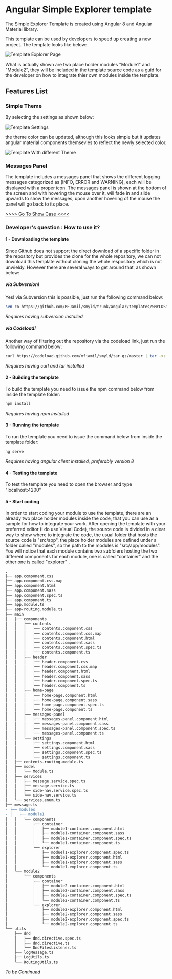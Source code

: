 # Angular Simple Explorer template


The Simple Explorer Template is created using Angular 8 and Angular Material library. 

This template can be used by developers to speed up creating a new project. The template looks like below:

![Template Explorer Page](../../../docs/images/templateView1.png)


What is actually shown are two place holder modules "Module1" and "Module2", they will be included in the template source code as a guid for the developer on how to integrate thier own modules inside the template.

## Features List

### Simple Theme 

By selecting the settings as shown below:

![Template Settings](../../../docs/images/template_settings.png)

the theme color can be updated, although this looks simple but it updates angular material components themsevles to reflect the newly selected color.

![Template With different Theme](../../../docs/images/template_with_theme.png)

### Messages Panel

The template includes a messages panel that shows the different logging messages categorized as (INFO, ERROR and WARNING), each will be displayed with a proper icon. The messages panel is shown at the bottom of the screen and with hovering the mouse over it, will fade in and slide upwards to show the messages, upon another hovering of the mouse the panel will go back to its place.


[ >>>> Go To Show Case <<<< ](https://www.youtube.com/watch?v=aaCTbyGFfxE&feature=youtu.be)


### Developer's question : How to use it?


#### 1 - Downloading the template
Since Github does not support the direct download of a specific folder in the repository but provides the clone for the whole repository, we can not download this template without cloning the whole respository which is not unwieldy. 
However there are several ways to get around that, as shown below:

##### via Subversion!
Yes! via Subversion this is possible, just run the following command below:
``` bash
svn co https://github.com/MFJamil/smyld/trunk/angular/templates/SMYLDSimpleExplorer
```
_Requires having subversion installed_
##### via Codeload!
Another way of filtering out the repository via the codeload link, just run the following command below:
``` bash
curl https://codeload.github.com/mfjamil/smyld/tar.gz/master | tar -xz --strip=3 smyld-master/angular/templates/SMYLDSimpleExplorer
```

_Requires having curl and tar installed_
#### 2 - Building the template
To build the template you need to issue the npm command below from inside the template folder:
``` bash
npm install
```

_Requires having npm installed_
#### 3 - Running the template
To run the template you need to issue the command below from inside the template folder:
``` bash
ng serve
```

_Requires having angular client installed, preferably version 8_

#### 4 - Testing the template
To test the template you need to open the browser and type "localhost:4200"

#### 5 - Start coding
In order to start coding your module to use the template, there are an already two place holder modules inside the code, that you can use as a sample for how to integrate your work. After opening the template with your preferred editor (I do use Visual Code), the source code is divided in a clear way to show where to integrate the code, the usual folder that hosts the source code is "src/app", the place holder modules are defined under a folder called "modules", so the path to the modules is "src/app/modules". You will notice that each module contains two subfolers hosting the two different components for each module, one is called "container" and the other one is called "explorer" , 

``` diff
.
├── app.component.css
├── app.component.css.map
├── app.component.html
├── app.component.sass
├── app.component.spec.ts
├── app.component.ts
├── app.module.ts
├── app-routing.module.ts
├── main
│   ├── components
│   │   ├── contents
│   │   │   ├── contents.component.css
│   │   │   ├── contents.component.css.map
│   │   │   ├── contents.component.html
│   │   │   ├── contents.component.sass
│   │   │   ├── contents.component.spec.ts
│   │   │   └── contents.component.ts
│   │   ├── header
│   │   │   ├── header.component.css
│   │   │   ├── header.component.css.map
│   │   │   ├── header.component.html
│   │   │   ├── header.component.sass
│   │   │   ├── header.component.spec.ts
│   │   │   └── header.component.ts
│   │   ├── home-page
│   │   │   ├── home-page.component.html
│   │   │   ├── home-page.component.sass
│   │   │   ├── home-page.component.spec.ts
│   │   │   └── home-page.component.ts
│   │   ├── messages-panel
│   │   │   ├── messages-panel.component.html
│   │   │   ├── messages-panel.component.sass
│   │   │   ├── messages-panel.component.spec.ts
│   │   │   └── messages-panel.component.ts
│   │   └── settings
│   │       ├── settings.component.html
│   │       ├── settings.component.sass
│   │       ├── settings.component.spec.ts
│   │       └── settings.component.ts
│   ├── contents-routing.module.ts
│   ├── model
│   │   └── Module.ts
│   ├── services
│   │   ├── message.service.spec.ts
│   │   ├── message.service.ts
│   │   ├── side-nav.service.spec.ts
│   │   └── side-nav.service.ts
│   └── services.enum.ts
├── message.ts
- ├── modules
- │   ├── module1
│   │   └── components
│   │       ├── container
│   │       │   ├── module1-container.component.html
│   │       │   ├── module1-container.component.sass
│   │       │   ├── module1-container.component.spec.ts
│   │       │   └── module1-container.component.ts
│   │       └── explorer
│   │           ├── moduel1-explorer.component.spec.ts
│   │           ├── module1-explorer.component.html
│   │           ├── module1-explorer.component.sass
│   │           └── module1-explorer.component.ts
│   └── module2
│       └── components
│           ├── container
│           │   ├── module2-container.component.html
│           │   ├── module2-container.component.sass
│           │   ├── module2-container.component.spec.ts
│           │   └── module2-container.component.ts
│           └── explorer
│               ├── module2-explorer.component.html
│               ├── module2-explorer.component.sass
│               ├── module2-explorer.component.spec.ts
│               └── module2-explorer.component.ts
└── utils
    ├── dnd
    │   ├── dnd.directive.spec.ts
    │   ├── dnd.directive.ts
    │   └── DndFilesListener.ts
    ├── logMessage.ts
    ├── LogUtils.ts
    └── RoutingUtils.ts

```




_To be Continued_

